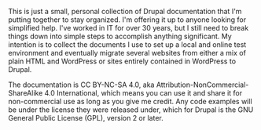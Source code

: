 This is just a small, personal collection of Drupal documentation that I'm putting together to stay organized.  I'm offering it up to anyone looking for simplified help.  I've worked in IT for over 30 years, but I still need to break things down into simple steps to accomplish anything significant.
My intention is to collect the documents I use to set up a local and online test environment and eventually migrate several websites from either a mix of plain HTML and WordPress or sites entirely contained in WordPress to Drupal.

The documentation is CC BY-NC-SA 4.0, aka Attribution-NonCommercial-ShareAlike 4.0 International, which means you can use it and share it for non-commercial use as long as you give me credit.  Any code examples will be under the license they were released under, which for Drupal is the GNU General Public License (GPL), version 2 or later.
